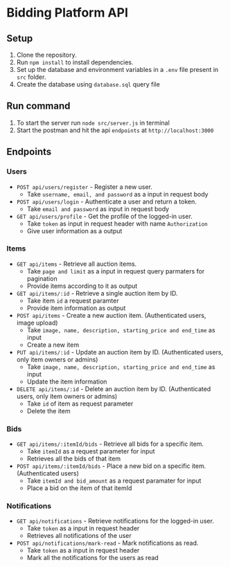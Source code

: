 # Bidding Platform API

## Setup

1. Clone the repository.
2. Run `npm install` to install dependencies.
3. Set up the database and environment variables in a `.env` file present in `src` folder.
4. Create the database using `database.sql` query file

## Run command
1. To start the server run `node src/server.js` in terminal
2. Start the postman and hit the api `endpoints` at `http://localhost:3000`

## Endpoints

### Users

- `POST api/users/register` - Register a new user.
    - Take `username, email, and password` as a input in request body
- `POST api/users/login` - Authenticate a user and return a token.
    - Take `email and password` as input in request body
- `GET api/users/profile` - Get the profile of the logged-in user.
    - Take `token` as input in request header with name `Authorization`
    - Give user information as a output

### Items

- `GET api/items` - Retrieve all auction items.
    - Take `page and limit` as a input in request query parmaters for pagination
    - Provide items according to it as output
- `GET api/items/:id` - Retrieve a single auction item by ID.
    - Take item `id` a request paramter
    - Provide item information as output
- `POST api/items` - Create a new auction item. (Authenticated users, image upload)
    - Take `image, name, description, starting_price and end_time` as input
    - Create a new item
- `PUT api/items/:id` - Update an auction item by ID. (Authenticated users, only item owners or admins)
    - Take `image, name, description, starting_price and end_time` as input
    - Update the item information
- `DELETE api/items/:id` - Delete an auction item by ID. (Authenticated users, only item owners or admins)
    - Take `id` of item as request parameter
    - Delete the item

### Bids

- `GET api/items/:itemId/bids` - Retrieve all bids for a specific item.
    - Take `itemId` as a request parameter for input
    - Retrieves all the bids of that item
- `POST api/items/:itemId/bids` - Place a new bid on a specific item. (Authenticated users)
    - Take `itemId and bid_amount` as a request paramater for input
    - Place a bid on the item of that itemId

### Notifications

- `GET api/notifications` - Retrieve notifications for the logged-in user.
    - Take `token` as a input in request header
    - Retrieves all notifications of the user
- `POST api/notifications/mark-read` - Mark notifications as read.
    - Take `token` as a input in request header
    - Mark all the notifications for the users as read

